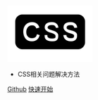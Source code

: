 ![logo](_media/css.svg)

* CSS相关问题解决方法


[Github](https://github.com/ruilisi/css-cookbook)
[快速开始](#快速开始)
